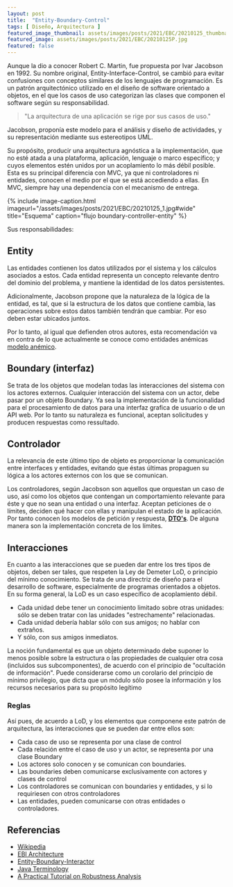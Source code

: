 ```yaml
---
layout: post
title:  "Entity-Boundary-Control"
tags: [ Diseño, Arquitectura ]
featured_image_thumbnail: assets/images/posts/2021/EBC/20210125_thumbnail.jpg
featured_image: assets/images/posts/2021/EBC/20210125P.jpg
featured: false
---
```



Aunque la dio a conocer Robert C. Martin, fue propuesta por Ivar Jacobson en 1992. Su nombre original, Entity-Interface-Control, se cambió para evitar confusiones con conceptos similares de los lenguajes de programación. Es un patrón arquitectónico utilizado en el diseño de software orientado a objetos, en el que los casos de uso categorizan las clases que componen el software según su responsabilidad.

> "La arquitectura de una aplicación se rige por sus casos de uso."

Jacobson, proponía este modelo para el análisis y diseño de actividades, y su representación mediante sus estereotipos UML.

<!--more-->

Su propósito, producir una arquitectura agnóstica a la implementación, que no esté atada a una plataforma, aplicación, lenguaje o marco específico; y cuyos elementos estén unidos por un acoplamiento lo más débil posible. Esta es su principal diferencia con MVC, ya que ni controladores ni entidades, conocen el medio por el que se está accediendo a ellas. En MVC, siempre hay una dependencia con el mecanismo de entrega.

{% include image-caption.html imageurl="/assets/images/posts/2021/EBC/20210125_1.jpg#wide"
title="Esquema" caption="flujo boundary-controller-entity" %}

Sus responsabilidades:

## Entity

Las entidades contienen los datos utilizados por el sistema y los cálculos asociados a estos. Cada entidad representa un concepto relevante dentro del dominio del problema, y mantiene la identidad de los datos persistentes.

Adicionalmente, Jacobson propone que la naturaleza de la lógica de la entidad, es tal, que si la estructura de los datos que contiene cambia, las operaciones sobre estos datos también tendrán que cambiar. Por eso deben estar ubicados juntos.

Por lo tanto, al igual que defienden otros autores, esta recomendación va en contra de lo que actualmente se conoce como entidades anémicas [modelo anémico](https://es.wikipedia.org/wiki/Modelo_de_dominio_an%C3%A9mico).

## Boundary (interfaz)

Se trata de los objetos que modelan todas las interacciones del sistema con los actores externos. Cualquier interacción del sistema con un actor, debe pasar por un objeto Boundary. Ya sea la implementación de la funcionalidad para el procesamiento de datos para una interfaz grafica de usuario o de un API web. Por lo tanto su naturaleza es funcional, aceptan solicitudes y producen respuestas como ressultado.

## Controlador

La relevancia de este último tipo de objeto es proporcionar la comunicación entre interfaces y entidades, evitando que éstas últimas propaguen su lógica a los actores externos con los que se comunican.

Los controladores, según Jacobson son aquellos que orquestan un caso de uso, así como los objetos que contengan un comportamiento relevante para éste y que no sean una entidad o una interfaz. Aceptan peticiones de o límites, deciden qué hacer con ellas y manipulan el estado de la aplicación. Por tanto conocen los modelos de petición y respuesta, [**DTO's**](https://www.programmersought.com/article/9051259027/). De alguna manera son la implementación concreta de los límites.

## Interacciones

En cuanto a las interacciones que se pueden dar entre los tres tipos de objetos, deben ser tales, que respeten la Ley de Demeter LoD, o principio del mínimo conocimiento. Se trata de una directriz de diseño para el desarrollo de software, especialmente de programas orientados a objetos. En su forma general, la LoD es un caso específico de acoplamiento débil.

* Cada unidad debe tener un conocimiento limitado sobre otras unidades: sólo se deben tratar con las unidades "estrechamente" relacionadas.
* Cada unidad debería hablar sólo con sus amigos; no hablar con extraños.
* Y sólo, con sus amigos inmediatos.

La noción fundamental es que un objeto determinado debe suponer lo menos posible sobre la estructura o las propiedades de cualquier otra cosa (incluidos sus subcomponentes), de acuerdo con el principio de "ocultación de información". Puede considerarse como un corolario del principio de mínimo privilegio, que dicta que un módulo sólo posee la información y los recursos necesarios para su propósito legítimo

### Reglas

Así pues, de acuerdo a LoD, y los elementos que componene este patrón de arquitectura, las interacciones que se pueden dar entre ellos son:

* Cada caso de uso se representa por una clase de control
* Cada relación entre el caso de uso y un actor, se representa por una clase Boundary
* Los actores solo conocen y se comunican con boundaries.
* Las boundaries deben comunicarse exclusivamente con actores y clases de control
* Los controladores se comunican con boundaries y entidades, y si lo requiriesen con otros controladores
* Las entidades, pueden comunicarse con otras entidades o controladores.

## Referencias

* [Wikipedia](https://en.wikipedia.org/wiki/Entity-control-boundary)
* [EBI Architecture](https://herbertograca.com/2017/08/24/ebi-architecture/#more-10264)
* [Entity-Boundary-Interactor](https://ebi.readthedocs.io/en/latest/core.html)
* [Java Terminology](https://www.programmersought.com/article/9051259027/)
* [A Practical Tutorial on Robustness Analysis](https://www.visual-paradigm.com/guide/uml-unified-modeling-language/robustness-analysis-tutorial/)